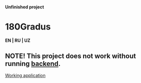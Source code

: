 #### Unfinished project

# 180Gradus
#### EN | RU | UZ


## NOTE! This project does not work without running [backend](https://github.com/MiN1One/180-gradus-api).

[Working application](https://w180gradus.herokuapp.com)
